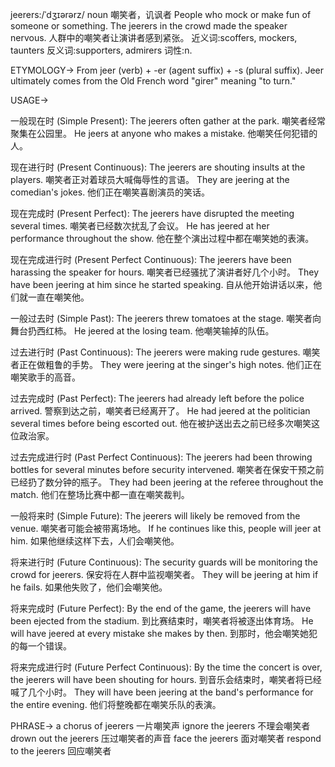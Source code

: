 jeerers:/ˈdʒɪərərz/
noun
嘲笑者，讥讽者
People who mock or make fun of someone or something.
The jeerers in the crowd made the speaker nervous.  人群中的嘲笑者让演讲者感到紧张。
近义词:scoffers, mockers, taunters
反义词:supporters, admirers
词性:n.


ETYMOLOGY->
From jeer (verb) + -er (agent suffix) + -s (plural suffix).  Jeer ultimately comes from the Old French word "girer" meaning "to turn."

USAGE->

一般现在时 (Simple Present):
The jeerers often gather at the park. 嘲笑者经常聚集在公园里。
He jeers at anyone who makes a mistake. 他嘲笑任何犯错的人。

现在进行时 (Present Continuous):
The jeerers are shouting insults at the players. 嘲笑者正对着球员大喊侮辱性的言语。
They are jeering at the comedian's jokes. 他们正在嘲笑喜剧演员的笑话。

现在完成时 (Present Perfect):
The jeerers have disrupted the meeting several times.  嘲笑者已经数次扰乱了会议。
He has jeered at her performance throughout the show.  他在整个演出过程中都在嘲笑她的表演。


现在完成进行时 (Present Perfect Continuous):
The jeerers have been harassing the speaker for hours. 嘲笑者已经骚扰了演讲者好几个小时。
They have been jeering at him since he started speaking. 自从他开始讲话以来，他们就一直在嘲笑他。

一般过去时 (Simple Past):
The jeerers threw tomatoes at the stage. 嘲笑者向舞台扔西红柿。
He jeered at the losing team. 他嘲笑输掉的队伍。

过去进行时 (Past Continuous):
The jeerers were making rude gestures. 嘲笑者正在做粗鲁的手势。
They were jeering at the singer's high notes. 他们正在嘲笑歌手的高音。

过去完成时 (Past Perfect):
The jeerers had already left before the police arrived. 警察到达之前，嘲笑者已经离开了。
He had jeered at the politician several times before being escorted out. 他在被护送出去之前已经多次嘲笑这位政治家。

过去完成进行时 (Past Perfect Continuous):
The jeerers had been throwing bottles for several minutes before security intervened. 嘲笑者在保安干预之前已经扔了数分钟的瓶子。
They had been jeering at the referee throughout the match. 他们在整场比赛中都一直在嘲笑裁判。

一般将来时 (Simple Future):
The jeerers will likely be removed from the venue. 嘲笑者可能会被带离场地。
If he continues like this, people will jeer at him. 如果他继续这样下去，人们会嘲笑他。

将来进行时 (Future Continuous):
The security guards will be monitoring the crowd for jeerers. 保安将在人群中监视嘲笑者。
They will be jeering at him if he fails. 如果他失败了，他们会嘲笑他。


将来完成时 (Future Perfect):
By the end of the game, the jeerers will have been ejected from the stadium. 到比赛结束时，嘲笑者将被逐出体育场。
He will have jeered at every mistake she makes by then. 到那时，他会嘲笑她犯的每一个错误。


将来完成进行时 (Future Perfect Continuous):
By the time the concert is over, the jeerers will have been shouting for hours. 到音乐会结束时，嘲笑者将已经喊了几个小时。
They will have been jeering at the band's performance for the entire evening. 他们将整晚都在嘲笑乐队的表演。



PHRASE->
a chorus of jeerers  一片嘲笑声
ignore the jeerers  不理会嘲笑者
drown out the jeerers  压过嘲笑者的声音
face the jeerers  面对嘲笑者
respond to the jeerers  回应嘲笑者
